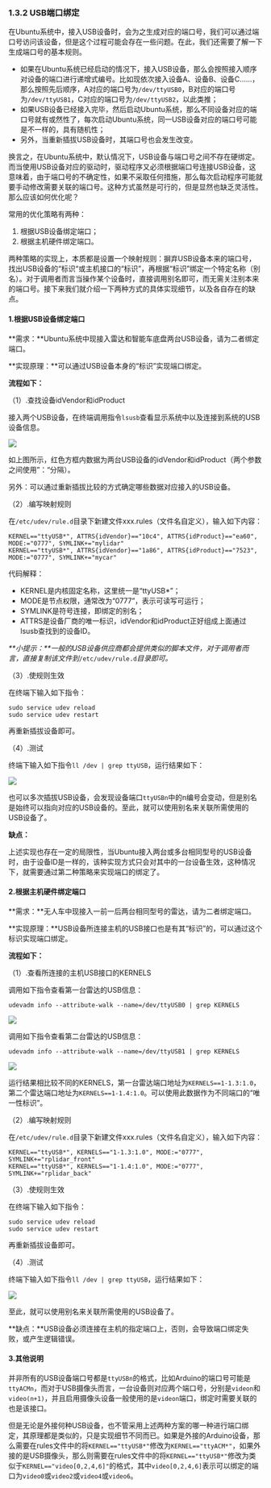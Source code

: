 ### 1.3.2 USB端口绑定

在Ubuntu系统中，接入USB设备时，会为之生成对应的端口号，我们可以通过端口号访问该设备，但是这个过程可能会存在一些问题。在此，我们还需要了解一下生成端口号的基本规则。

* 如果在Ubuntu系统已经启动的情况下，接入USB设备，那么会按照接入顺序对设备的端口进行递增式编号。比如现依次接入设备A、设备B、设备C......，那么按照先后顺序，A对应的端口号为`/dev/ttyUSB0`，B对应的端口号为`/dev/ttyUSB1`，C对应的端口号为`/dev/ttyUSB2`，以此类推；
* 如果USB设备已经接入完毕，然后启动Ubuntu系统，那么不同设备对应的端口号就有或然性了，每次启动Ubuntu系统，同一USB设备对应的端口号可能是不一样的，具有随机性；
* 另外，当重新插拔USB设备时，其端口号也会发生改变。

换言之，在Ubuntu系统中，默认情况下，USB设备与端口号之间不存在硬绑定。而当使用USB设备对应的驱动时，驱动程序又必须根据端口号连接USB设备，这意味着，由于端口号的不确定性，如果不采取任何措施，那么每次启动程序可能就要手动修改需要关联的端口号。这种方式虽然是可行的，但是显然也缺乏灵活性。那么应该如何优化呢？

常用的优化策略有两种：

1. 根据USB设备绑定端口；
2. 根据主机硬件绑定端口。

两种策略的实现上，本质都是设置一个映射规则：摒弃USB设备本来的端口号，找出USB设备的“标识“或主机接口的“标识”，再根据“标识”绑定一个特定名称（别名）。对于调用者而言当操作某个设备时，直接调用别名即可，而无需关注别本来的端口号。接下来我们就介绍一下两种方式的具体实现细节，以及各自存在的缺点。

#### 1.根据USB设备绑定端口

**需求：**Ubuntu系统中现接入雷达和智能车底盘两台USB设备，请为二者绑定端口。

**实现原理：**可以通过USB设备本身的“标识”实现端口绑定。

**流程如下：**

（1）.查找设备idVendor和idProduct

接入两个USB设备，在终端调用指令`lsusb`查看显示系统中以及连接到系统的USB设备信息。

![](/assets/1.2.2_01lsusb查看USB设备信息.PNG)

如上图所示，红色方框内数据为两台USB设备的idVendor和idProduct（两个参数之间使用”：“分隔）。

另外：可以通过重新插拔比较的方式确定哪些数据对应接入的USB设备。

（2）.编写映射规则

在`/etc/udev/rule.d`目录下新建文件xxx.rules（文件名自定义），输入如下内容：

```
KERNEL=="ttyUSB*", ATTRS{idVendor}=="10c4", ATTRS{idProduct}=="ea60", MODE:="0777", SYMLINK+="mylidar"
KERNEL=="ttyUSB*", ATTRS{idVendor}=="1a86", ATTRS{idProduct}=="7523", MODE:="0777", SYMLINK+="mycar"
```

代码解释：

* KERNEL是内核固定名称，这里统一是“ttyUSB\*”；
* MODE是节点权限，通常改为“0777”，表示可读写可运行；
* SYMLINK是符号连接，即绑定的别名；
* ATTRS是设备厂商的唯一标识，idVendor和idProduct正好组成上面通过lsusb查找到的设备ID。

_**小提示：**一般的USB设备供应商都会提供类似的脚本文件，对于调用者而言，直接复制该文件到_`/etc/udev/rule.d`_目录即可。_

（3）.使规则生效

在终端下输入如下指令：

```
sudo service udev reload
sudo service udev restart
```

再重新插拔设备即可。

（4）.测试

终端下输入如下指令`ll /dev | grep ttyUSB`，运行结果如下：

![](/assets/1.2.2_02映射结果.PNG)

也可以多次插拔USB设备，会发现设备端口`ttyUSBn`中的n编号会变动，但是别名是始终可以指向对应的USB设备的。至此，就可以使用别名来关联所需使用的USB设备了。

**缺点：**

上述实现也存在一定的局限性，当Ubuntu接入两台或多台相同型号的USB设备时，由于设备ID是一样的，该种实现方式只会对其中的一台设备生效，这种情况下，就需要通过第二种策略来实现端口的绑定了。

#### 2.根据主机硬件绑定端口

**需求：**无人车中现接入一前一后两台相同型号的雷达，请为二者绑定端口。

**实现原理：**USB设备所连接主机的USB接口也是有其“标识”的，可以通过这个标识实现端口绑定。

**流程如下：**

（1）.查看所连接的主机USB接口的KERNELS

调用如下指令查看第一台雷达的USB信息：

```
udevadm info --attribute-walk --name=/dev/ttyUSB0 | grep KERNELS
```

![](/assets/1.2.2_03查看USB0的KERNELS.PNG)

调用如下指令查看第二台雷达的USB信息：

```
udevadm info --attribute-walk --name=/dev/ttyUSB1 | grep KERNELS
```

![](/assets/1.2.2_04查看USB1的KERNELS.PNG)

运行结果相比较不同的KERNELS，第一台雷达端口地址为`KERNELS==1-1.3:1.0`，第二个雷达端口地址为`KERNELS==1-1.4:1.0`。可以使用此数据作为不同端口的“唯一性标识”。

（2）.编写映射规则

在`/etc/udev/rule.d`目录下新建文件xxx.rules（文件名自定义），输入如下内容：

```
KERNEL=="ttyUSB*", KERNELS=="1-1.3:1.0", MODE:="0777", SYMLINK+="rplidar_front"
KERNEL=="ttyUSB*", KERNELS=="1-1.4:1.0", MODE:="0777", SYMLINK+="rplidar_back"
```

（3）.使规则生效

在终端下输入如下指令：

```
sudo service udev reload
sudo service udev restart
```

再重新插拔设备即可。

（4）.测试

终端下输入如下指令`ll /dev | grep ttyUSB`，运行结果如下：

![](/assets/1.2.2_05映射结果.PNG)

至此，就可以使用别名来关联所需使用的USB设备了。

**缺点：**USB设备必须连接在主机的指定端口上，否则，会导致端口绑定失败，或产生逻辑错误。

#### 3.其他说明

并非所有的USB设备端口号都是`ttyUSBn`的格式，比如Arduino的端口号可能是`ttyACMn`，而对于USB摄像头而言，一台设备则对应两个端口号，分别是`videon`和`video(n+1)`，并且启用摄像头设备一般使用的是`videon`端口，绑定时需要关联的也是该接口。

但是无论是外接何种USB设备，也不管采用上述两种方案的哪一种进行端口绑定，其原理都是类似的，只是实现细节不同而已。如果是外接的Arduino设备，那么需要在rules文件中的将`KERNEL=="ttyUSB*"`修改为`KERNEL=="ttyACM*"`，如果外接的是USB摄像头，那么则需要在rules文件中的将`KERNEL=="ttyUSB*"`修改为类似于`KERNEL=="video[0,2,4,6]"`的格式，其中`video[0,2,4,6]`表示可以绑定的端口为`video0`或`video2`或`video4`或`video6`。

